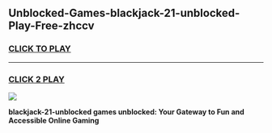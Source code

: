 
## Unblocked-Games-blackjack-21-unblocked-Play-Free-zhccv
<h3>
<a href="https://premium76.site?title=blackjack-21-unblocked&ref=18A1">CLICK TO PLAY</a></h3>
<hr>

<h3>
<a href="https://premium76.site?title=blackjack-21-unblocked&ref=18A1">CLICK 2 PLAY</a>
  
</h3>

<a href="https://premium76.site?title=blackjack-21-unblocked&ref=18A1"><img src="https://clearcache.store/games.png"></a>


**blackjack-21-unblocked games unblocked: Your Gateway to Fun and Accessible Online Gaming**
